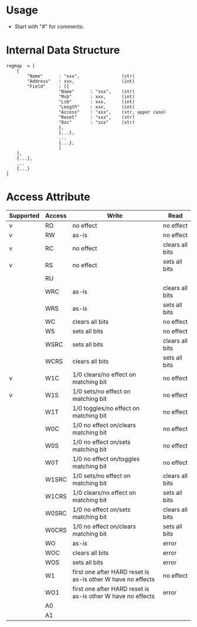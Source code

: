 # Usage

* Start with "#" for comments.

# Internal Data Structure
```
regmap  = [ 
    {
        "Name"      : "xxx",    			(str)
        "Address"   : xxx,      			(int) 
        "Field"     : [{
                    "Name"      : "xxx",    (str)
                    "Msb"       : xxx,      (int) 
                    "Lsb"       : xxx,      (int)
                    "Length"    : xxx,      (int)
                    "Access"    : "xxx",    (str, upper case)
                    "Reset"     : "xxx",    (str) 
                    "Doc"       : "xxx"     (str) 
                    }, 
                    {...},
                    ...
                    {...},
                    ]
    },
    {...},
    ...
    {...}
]
```
# Access Attribute
|Supported  |Access     |Write                                                          |Read               |
|---        |---        |---                                                            |---                |
|v       	|RO	        |no effect                                                      |no effect          |
|v       	|RW	        |as-is                                                          |no effect          |
|v       	|RC	        |no effect                                                      |clears all bits    |
|v       	|RS	        |no effect                                                      |sets all bits      |
|        	|RU	        |                                                               |                   |
|        	|WRC	    |as-is                                                          |clears all bits    |
|        	|WRS	    |as-is                                                          |sets all bits      |
|        	|WC	        |clears all bits                                                |no effect          |
|        	|WS	        |sets all bits                                                  |no effect          |
|        	|WSRC	    |sets all bits                                                  |clears all bits    |
|        	|WCRS	    |clears all bits                                                |sets all bits      |
|v       	|W1C	    |1/0 clears/no effect on matching bit                           |no effect          |
|v       	|W1S	    |1/0 sets/no effect on matching bit                             |no effect          |
|        	|W1T	    |1/0 toggles/no effect on matching bit                          |no effect          |
|        	|W0C	    |1/0 no effect on/clears matching bit                           |no effect          |
|        	|W0S	    |1/0 no effect on/sets matching bit                             |no effect          |
|        	|W0T	    |1/0 no effect on/toggles matching bit                          |no effect          |
|        	|W1SRC	    |1/0 sets/no effect on matching bit                             |clears all bits    |
|        	|W1CRS	    |1/0 clears/no effect on matching bit                           |sets all bits      |
|        	|W0SRC	    |1/0 no effect on/sets matching bit                             |clears all bits    |
|        	|W0CRS	    |1/0 no effect on/clears matching bit                           |sets all bits      |
|        	|WO	        |as-is                                                          |error              |
|        	|WOC	    |clears all bits                                                |error              |
|        	|WOS	    |sets all bits                                                  |error              |
|        	|W1	        |first one after HARD reset is as-is other W have no effects    |no effect          |
|        	|WO1	    |first one after HARD reset is as-is other W have no effects    |error              |
|        	|A0         |                                                               |                   |
|        	|A1         |                                                               |                   |

